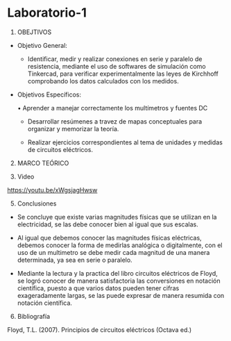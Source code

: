 # Laboratorio-1
1. OBEJTIVOS

  * Objetivo General:
    
    - Identificar, medir y realizar conexiones en serie y paralelo de resistencia, mediante el uso de softwares de simulación como Tinkercad, para verificar experimentalmente las leyes de Kirchhoff comprobando los datos calculados con los medidos.
    
  * Objetivos Específicos:

    •	 Aprender a manejar correctamente los multímetros y fuentes DC

    - Desarrollar resúmenes a travez de mapas conceptuales para organizar y memorizar la teoría.
    
    - Realizar ejercicios correspondientes al tema de unidades y medidas de circuitos eléctricos.
    
2. MARCO TEÓRICO

   
4. Video

https://youtu.be/xWgsjagHwsw

5. Conclusiones

 - Se concluye que existe varias magnitudes físicas que se utilizan en la electricidad, se las debe conocer bien al igual que sus escalas.

 - Al igual que debemos conocer las magnitudes físicas eléctricas, debemos conocer la forma de medirlas analógica o digitalmente, con el uso de un multimetro se debe medir cada magnitud de una manera determinada, ya sea en serie o paralelo.
 
 - Mediante la lectura y la practica del libro circuitos eléctricos de Floyd, se logró conocer de manera satisfactoria las conversiones en notación científica, puesto a que varios datos pueden tener cifras exageradamente largas, se las puede expresar de manera resumida con notación científica.


6. Bibliografía
 
 Floyd, T.L. (2007). Principios de circuitos eléctricos (Octava ed.)
